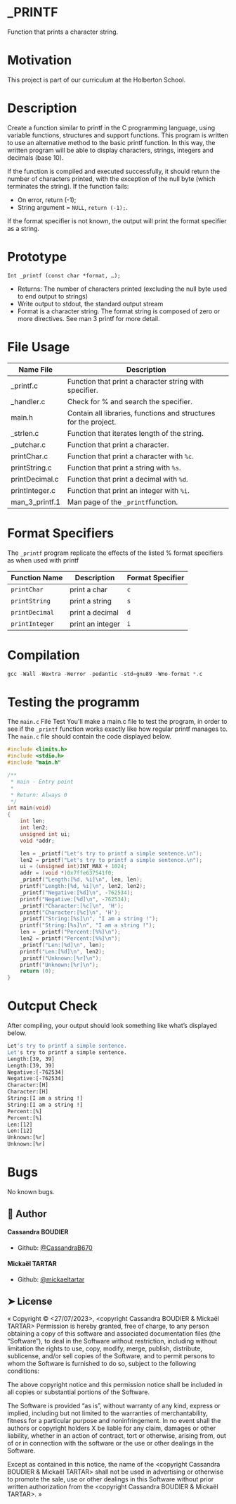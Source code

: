 _PRINTF
====

Function that prints a character string.

# Motivation #

This project is part of our curriculum at the Holberton School.

# Description #

Create a function similar to printf in the C programming language, using variable functions, structures and support functions. This program is written to use an alternative method to the basic printf function. In this way, the written program will be able to display characters, strings, integers and decimals (base 10).

If the function is compiled and executed successfully, it should return the number of characters printed, with the exception of the null byte (which terminates the string).
If the function fails:
- On error, return (-1);
- String argument = `NULL`, `return (-1);`.

If the format specifier is not known, the output will print the format specifier as a string.

# Prototype #
`Int _printf (const char *format, …);`
-	Returns: The number of characters printed (excluding the null byte used to end output to strings)
-	Write output to stdout, the standard output stream
-	Format is a character string. The format string is composed of zero or more directives. See man 3 printf for more detail.

# File Usage #

| Name File | Description | 
| -------- | -------- | 
| _printf.c    |  Function that print a character string with specifier.    | 
| _handler.c    | Check for % and search the specifier.    | 
| main.h    | Contain all libraries, functions and structures for the project.    | 
| _strlen.c    | Function that  iterates length of the string.  | 
| _putchar.c    | Function that print a character.    | 
| printChar.c    | Function that print a character with `%c`.    | 
| printString.c    | Function that print a string with `%s`.    | 
| printDecimal.c    | Function that print a decimal with `%d`.    | 
| printInteger.c    | Function that print an integer with `%i`.    |
| man_3_printf.1    | Man page of the `_printf`function.    | 
       
# Format Specifiers #
The `_printf` program replicate the effects of the listed % format specifiers as when used with printf


| Function Name | Description | Format Specifier |
| -------- | -------- | -------- |
| `printChar`    | print a char    | `c`    |
| `printString`    | print a string    | `s`    |
| `printDecimal`    | print a decimal    | `d`    |
| `printInteger`    | print an integer    | `i`    |

# Compilation #

```c
gcc -Wall -Wextra -Werror -pedantic -std=gnu89 -Wno-format *.c
```

# Testing the programm #

The `main.c` File Test
You'll make a main.c file to test the program, in order to see if the `_printf` function works exactly like how regular printf manages to. The `main.c` file should contain the code displayed below.

```c
#include <limits.h>
#include <stdio.h>
#include "main.h"

/**
 * main - Entry point
 *
 * Return: Always 0
 */
int main(void)
{
    int len;
    int len2;
    unsigned int ui;
    void *addr;

    len = _printf("Let's try to printf a simple sentence.\n");
    len2 = printf("Let's try to printf a simple sentence.\n");
    ui = (unsigned int)INT_MAX + 1024;
    addr = (void *)0x7ffe637541f0;
    _printf("Length:[%d, %i]\n", len, len);
    printf("Length:[%d, %i]\n", len2, len2);
    _printf("Negative:[%d]\n", -762534);
    printf("Negative:[%d]\n", -762534);
    _printf("Character:[%c]\n", 'H');
    printf("Character:[%c]\n", 'H');
    _printf("String:[%s]\n", "I am a string !");
    printf("String:[%s]\n", "I am a string !");
    len = _printf("Percent:[%%]\n");
    len2 = printf("Percent:[%%]\n");
    _printf("Len:[%d]\n", len);
    printf("Len:[%d]\n", len2);
    _printf("Unknown:[%r]\n");
    printf("Unknown:[%r]\n");
    return (0);
}
```

# Outcput Check #

After compiling, your output should look something like what’s displayed below.

```bash
Let's try to printf a simple sentence.
Let's try to printf a simple sentence.
Length:[39, 39]
Length:[39, 39]
Negative:[-762534]
Negative:[-762534]
Character:[H]
Character:[H]
String:[I am a string !]
String:[I am a string !]
Percent:[%]
Percent:[%]
Len:[12]
Len:[12]
Unknown:[%r]
Unknown:[%r]
```
# Bugs #

No known bugs.

## 🙇 Author
#### Cassandra BOUDIER
- Github: [@CassandraB670](https://github.com/CassandraB670)

#### Mickaël TARTAR
- Github: [@mickaeltartar](https://github.com/mickaeltartar)

## ➤ License
« Copyright © <27/07/2023>, <copyright Cassandra BOUDIER & Mickaël TARTAR>
Permission is hereby granted, free of charge, to any person obtaining a copy of this software and associated documentation files (the “Software”), to deal in the Software without restriction, including without limitation the rights to use, copy, modify, merge, publish, distribute, sublicense, and/or sell copies of the Software, and to permit persons to whom the Software is furnished to do so, subject to the following conditions:

The above copyright notice and this permission notice shall be included in all copies or substantial portions of the Software.

The Software is provided “as is”, without warranty of any kind, express or implied, including but not limited to the warranties of merchantability, fitness for a particular purpose and noninfringement. In no event shall the authors or copyright holders X be liable for any claim, damages or other liability, whether in an action of contract, tort or otherwise, arising from, out of or in connection with the software or the use or other dealings in the Software.

Except as contained in this notice, the name of the <copyright Cassandra BOUDIER & Mickaël TARTAR> shall not be used in advertising or otherwise to promote the sale, use or other dealings in this Software without prior written authorization from the <copyright Cassandra BOUDIER & Mickaël TARTAR>. »
